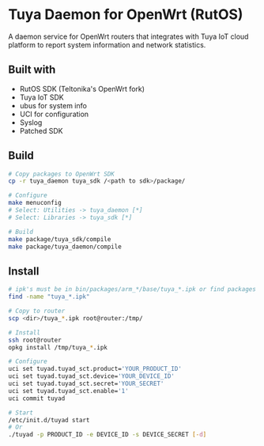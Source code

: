 # Tuya Daemon for OpenWrt (RutOS)

A daemon service for OpenWrt routers that integrates with Tuya IoT cloud platform to report system information and network statistics.

## Built with

- RutOS SDK (Teltonika's OpenWrt fork)
- Tuya IoT SDK
- ubus for system info
- UCI for configuration
- Syslog
- Patched SDK

## Build

```bash
# Copy packages to OpenWrt SDK
cp -r tuya_daemon tuya_sdk /<path to sdk>/package/

# Configure
make menuconfig
# Select: Utilities -> tuya_daemon [*]
# Select: Libraries -> tuya_sdk [*]

# Build
make package/tuya_sdk/compile
make package/tuya_daemon/compile
```

## Install
```bash
# ipk's must be in bin/packages/arm_*/base/tuya_*.ipk or find packages
find -name "tuya_*.ipk"

# Copy to router
scp <dir>/tuya_*.ipk root@router:/tmp/

# Install
ssh root@router
opkg install /tmp/tuya_*.ipk

# Configure
uci set tuyad.tuyad_sct.product='YOUR_PRODUCT_ID'
uci set tuyad.tuyad_sct.device='YOUR_DEVICE_ID'
uci set tuyad.tuyad_sct.secret='YOUR_SECRET'
uci set tuyad.tuyad_sct.enable='1'
uci commit tuyad

# Start
/etc/init.d/tuyad start
# Or
./tuyad -p PRODUCT_ID -e DEVICE_ID -s DEVICE_SECRET [-d]
```
